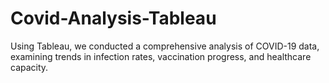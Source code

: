 # Covid-Analysis-Tableau
Using Tableau, we conducted a comprehensive analysis of COVID-19 data, examining trends in infection rates, vaccination progress, and healthcare capacity.
